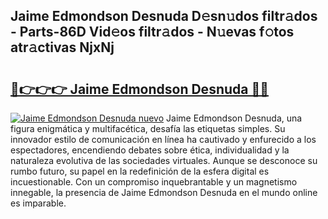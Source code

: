 ## Jaime Edmondson Desnuda D𝚎sn𝚞dos filtr𝚊dos - Parts-86D Vid𝚎os filtr𝚊dos - N𝚞evas f𝚘tos atr𝚊ctivas NjxNj

# <h2><a href="http://mbcz2d4.tromn.icu/?c=Jaime+Edmondson+Desnuda">🔗👉👉👉 Jaime Edmondson Desnuda 🔗🔗</a></h2>

[![Jaime Edmondson Desnuda nuevo](https://i.imgur.com/pEAQMta.gif)](http://mbcz2d4.tromn.icu/?c=Jaime+Edmondson+Desnuda)
Jaime Edmondson Desnuda, una figura enigmática y multifacética, desafía las etiquetas simples. Su innovador estilo de comunicación en línea ha cautivado y enfurecido a los espectadores, encendiendo debates sobre ética, individualidad y la naturaleza evolutiva de las sociedades virtuales. Aunque se desconoce su rumbo futuro, su papel en la redefinición de la esfera digital es incuestionable. Con un compromiso inquebrantable y un magnetismo innegable, la presencia de Jaime Edmondson Desnuda en el mundo online es imparable.
